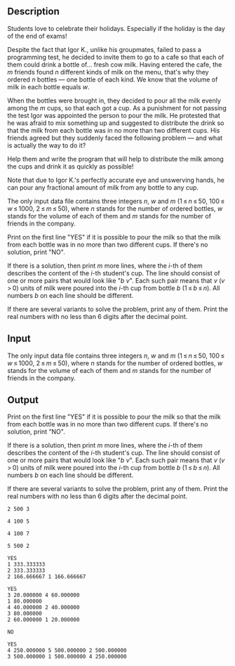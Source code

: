 ## Description

<div><p>Students love to celebrate their holidays. Especially if the holiday is the day of the end of exams!</p><p>Despite the fact that Igor K., unlike his groupmates, failed to pass a programming test, he decided to invite them to go to a cafe so that each of them could drink a bottle of... fresh cow milk. Having entered the cafe, the <span class="tex-span"><i>m</i></span> friends found <span class="tex-span"><i>n</i></span> different kinds of milk on the menu, that's why they ordered <span class="tex-span"><i>n</i></span> bottles — one bottle of each kind. We know that the volume of milk in each bottle equals <span class="tex-span"><i>w</i></span>.</p><p>When the bottles were brought in, they decided to pour all the milk evenly among the <span class="tex-span"><i>m</i></span> cups, so that each got a cup. As a punishment for not passing the test Igor was appointed the person to pour the milk. He protested that he was afraid to mix something up and suggested to distribute the drink so that the milk from each bottle was in no more than two different cups. His friends agreed but they suddenly faced the following problem — and what is actually the way to do it?</p><p>Help them and write the program that will help to distribute the milk among the cups and drink it as quickly as possible!</p><p>Note that due to Igor K.'s perfectly accurate eye and unswerving hands, he can pour any fractional amount of milk from any bottle to any cup.</p></div><div class="input-specification"><p>The only input data file contains three integers <span class="tex-span"><i>n</i></span>, <span class="tex-span"><i>w</i></span> and <span class="tex-span"><i>m</i></span> (<span class="tex-span">1 ≤ <i>n</i> ≤ 50</span>, <span class="tex-span">100 ≤ <i>w</i> ≤ 1000</span>, <span class="tex-span">2 ≤ <i>m</i> ≤ 50</span>), where <span class="tex-span"><i>n</i></span> stands for the number of ordered bottles, <span class="tex-span"><i>w</i></span> stands for the volume of each of them and <span class="tex-span"><i>m</i></span> stands for the number of friends in the company.</p></div><div class="output-specification"><p>Print on the first line "<span class="tex-font-style-tt">YES</span>" if it is possible to pour the milk so that the milk from each bottle was in no more than two different cups. If there's no solution, print "<span class="tex-font-style-tt">NO</span>".</p><p>If there is a solution, then print <span class="tex-span"><i>m</i></span> more lines, where the <span class="tex-span"><i>i</i></span>-th of them describes the content of the <span class="tex-span"><i>i</i></span>-th student's cup. The line should consist of one or more pairs that would look like "<span class="tex-span"><i>b</i></span> <span class="tex-span"><i>v</i></span>". Each such pair means that <span class="tex-span"><i>v</i></span> (<span class="tex-span"><i>v</i> &gt; 0</span>) units of milk were poured into the <span class="tex-span"><i>i</i></span>-th cup from bottle <span class="tex-span"><i>b</i></span> (<span class="tex-span">1 ≤ <i>b</i> ≤ <i>n</i></span>). All numbers <span class="tex-span"><i>b</i></span> on each line should be different.</p><p>If there are several variants to solve the problem, print any of them. Print the real numbers with no less than 6 digits after the decimal point.</p></div>

## Input

<p>The only input data file contains three integers <span class="tex-span"><i>n</i></span>, <span class="tex-span"><i>w</i></span> and <span class="tex-span"><i>m</i></span> (<span class="tex-span">1 ≤ <i>n</i> ≤ 50</span>, <span class="tex-span">100 ≤ <i>w</i> ≤ 1000</span>, <span class="tex-span">2 ≤ <i>m</i> ≤ 50</span>), where <span class="tex-span"><i>n</i></span> stands for the number of ordered bottles, <span class="tex-span"><i>w</i></span> stands for the volume of each of them and <span class="tex-span"><i>m</i></span> stands for the number of friends in the company.</p>

## Output

<p>Print on the first line "<span class="tex-font-style-tt">YES</span>" if it is possible to pour the milk so that the milk from each bottle was in no more than two different cups. If there's no solution, print "<span class="tex-font-style-tt">NO</span>".</p><p>If there is a solution, then print <span class="tex-span"><i>m</i></span> more lines, where the <span class="tex-span"><i>i</i></span>-th of them describes the content of the <span class="tex-span"><i>i</i></span>-th student's cup. The line should consist of one or more pairs that would look like "<span class="tex-span"><i>b</i></span> <span class="tex-span"><i>v</i></span>". Each such pair means that <span class="tex-span"><i>v</i></span> (<span class="tex-span"><i>v</i> &gt; 0</span>) units of milk were poured into the <span class="tex-span"><i>i</i></span>-th cup from bottle <span class="tex-span"><i>b</i></span> (<span class="tex-span">1 ≤ <i>b</i> ≤ <i>n</i></span>). All numbers <span class="tex-span"><i>b</i></span> on each line should be different.</p><p>If there are several variants to solve the problem, print any of them. Print the real numbers with no less than 6 digits after the decimal point.</p>





```input1
2 500 3

```




```input2
4 100 5

```




```input3
4 100 7

```




```input4
5 500 2

```




```output1
YES
1 333.333333
2 333.333333
2 166.666667 1 166.666667

```




```output2
YES
3 20.000000 4 60.000000
1 80.000000
4 40.000000 2 40.000000
3 80.000000
2 60.000000 1 20.000000

```




```output3
NO

```




```output4
YES
4 250.000000 5 500.000000 2 500.000000
3 500.000000 1 500.000000 4 250.000000

```


